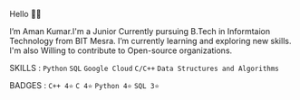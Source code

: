 Hello 👋🏽

I’m Aman Kumar.I'm a Junior Currently  pursuing B.Tech in Informtaion Technology from BIT Mesra.
I’m currently learning and exploring new skills.
I'm also Willing to contribute to Open-source organizations.

SKILLS : `Python` `SQL` `Google Cloud` `C/C++` `Data Structures and Algorithms`

BADGES :  `C++ 4⭐` `C 4⭐` `Python 4⭐` `SQL 3⭐` 
                             

<!---
Assassin0001/Assassin0001 is a ✨ special ✨ repository because its `README.md` (this file) appears on your GitHub profile.
You can click the Preview link to take a look at your changes.
--->
